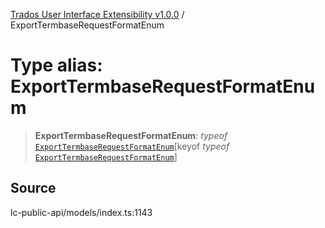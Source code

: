 [Trados User Interface Extensibility v1.0.0](../wiki/globals) / ExportTermbaseRequestFormatEnum

# Type alias: ExportTermbaseRequestFormatEnum

> **ExportTermbaseRequestFormatEnum**: *typeof* [`ExportTermbaseRequestFormatEnum`](../wiki/Variable.ExportTermbaseRequestFormatEnum)\[keyof *typeof* [`ExportTermbaseRequestFormatEnum`](../wiki/Variable.ExportTermbaseRequestFormatEnum)\]

## Source

lc-public-api/models/index.ts:1143

